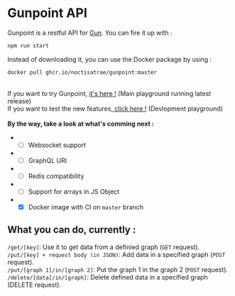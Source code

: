 # Gunpoint API
Gunpoint is a restful API for [Gun](https://github.com/amark/gun). You can fire it up with :
```sh
npm run start
```

Instead of downloading it, you can use the Docker package by using :
```sh
docker pull ghcr.io/noctisatrae/gunpoint:master
```
\
If you want to try Gunpoint, [it's here !](https://gunpoint.herokuapp.com) (Main playground running latest release) \
If you want to test the new features,[ click here !](https://gunpoint-dev.herokuapp.com) (Devlopment playground) \
\
**By the way, take a look at what's comming next :**
- - [ ] Websocket support
- - [ ] GraphQL URI 
- - [ ] Redis compatibility
- - [ ] Support for arrays in JS Object
- - [X] Docker image with CI on `master` branch

## What you can do, currently :
`/get/[key]`: Use it to get data from a definied graph (`GET` request). \
`/put/[key] + request body (in JSON)`: Add data in a specified graph (`POST` request). \
`/put/[graph 1]/in/[graph 2]`: Put the graph 1 in the graph 2 (`POST` request). \
`/delete/[data]/in/[graph]`: Delete defined data in a specified graph (DELETE request).
